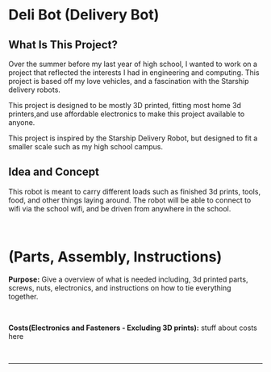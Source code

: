 # **Deli Bot (Delivery Bot)**

## **What Is This Project?** </h2>

Over the summer before my last year of high school, I wanted to work on a project that reflected the interests I had in engineering and computing. This project is based off my love vehicles, and a fascination with the Starship delivery robots.

This project is designed to be mostly 3D printed, fitting most home 3d printers,and use affordable electronics to make this project available to anyone.

This project is inspired by the Starship Delivery Robot, but designed to fit a smaller scale such as my high school campus.


## **Idea and Concept**
This robot is meant to carry different loads such as finished 3d prints, tools, food, and other things laying around. The robot will be able to connect to wifi via the school wifi, and be driven from anywhere in the school.

<br>




# (Parts, Assembly, Instructions)

**Purpose:** Give a overview of what is needed including, 3d printed parts, screws, nuts, electronics, and instructions on how to tie everything together.

<br>

 **Costs(Electronics and Fasteners - Excluding 3D prints):** stuff about costs here
 
 <br>

***

<br>


 